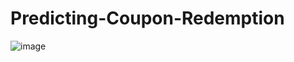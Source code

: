 # Predicting-Coupon-Redemption

![image](https://github.com/user-attachments/assets/987c0225-1b6a-47d7-b4be-6aae2ae302d1)
